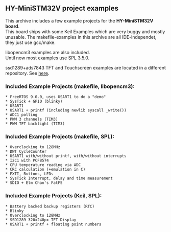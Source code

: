 ## HY-MiniSTM32V project examples
  
This archive includes a few example projects for the **HY-MiniSTM32V board**.  
This board ships with some Keil Examples which are very buggy and mostly  
unusable.
The makefile-examples in this archive are all IDE-independet, 
they just use gcc/make.  

libopencm3 examples are also included.  
Until now most examples use SPL 3.5.0.  

ssd1289+ads7843 TFT and Touchscreen examples are located in a different  
repository. See [here](https://github.com/spacerace/ssd1289).

### Included Example Projects (makefile, libopencm3):
	* FreeRTOS 9.0.0, uses USART1 to do a "demo"
	* SysTick + GPIO (blinky)
	* USART1
	* USART1 + printf (including newlib syscall _write())
	* ADC1 polling
	* PWM 3 channels (TIM3)
	* PWM TFT backlight (TIM3)
  
### Included Example Projects (makefile, SPL):  
	* Overclocking to 128MHz
	* DWT CycleCounter
	* USART1 with/without printf, with/without interrupts
	* I2C1 with PCF8574
	* CPU temperature reading via ADC
	* CRC calculation (+emulation in C)
	* EXTI, Buttons, LEDs
	* SysTick Interrupt, delay and time measurement
	* SDIO + Elm Chan's FatFS

### Included Example Projects (Keil, SPL):
	* Battery backed backup registers (RTC)
	* Blinky
	* Overclocking to 128MHz
	* SSD1289 320x240px TFT Display
	* USART1 + printf + floating point numbers

